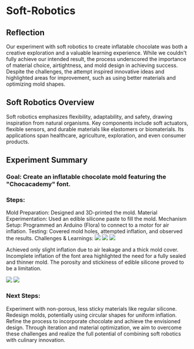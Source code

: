 # Soft-Robotics

## Reflection
Our experiment with soft robotics to create inflatable chocolate was both a creative exploration and a valuable learning experience. While we couldn't fully achieve our intended result, the process underscored the importance of material choice, airtightness, and mold design in achieving success. Despite the challenges, the attempt inspired innovative ideas and highlighted areas for improvement, such as using better materials and optimizing mold shapes.

## Soft Robotics Overview
Soft robotics emphasizes flexibility, adaptability, and safety, drawing inspiration from natural organisms. Key components include soft actuators, flexible sensors, and durable materials like elastomers or biomaterials. Its applications span healthcare, agriculture, exploration, and even consumer products.

## Experiment Summary
### Goal: Create an inflatable chocolate mold featuring the "Chocacademy" font.

### Steps:

Mold Preparation: Designed and 3D-printed the mold.
Material Experimentation: Used an edible silicone paste to fill the mold.
Mechanism Setup: Programmed an Arduino (Flora) to connect to a motor for air inflation.
Testing: Covered mold holes, attempted inflation, and observed the results.
Challenges & Learnings:
![](../images/Bearbeitet/Softrobot01.jpg)
![](../images/Bearbeitet/Softrobot02.jpg)
![](../images/Bearbeitet/Softrobot03.jpg)

Achieved only slight inflation due to air leakage and a thick mold cover.
Incomplete inflation of the font area highlighted the need for a fully sealed and thinner mold.
The porosity and stickiness of edible silicone proved to be a limitation.

![](../images/Bearbeitet/Softrobot04.jpg)
![](../images/Bearbeitet/Softrobot05.jpg)

### Next Steps:

Experiment with non-porous, less sticky materials like regular silicone.
Redesign molds, potentially using circular shapes for uniform inflation.
Refine the process to incorporate chocolate and achieve the envisioned design.
Through iteration and material optimization, we aim to overcome these challenges and realize the full potential of combining soft robotics with culinary innovation.
